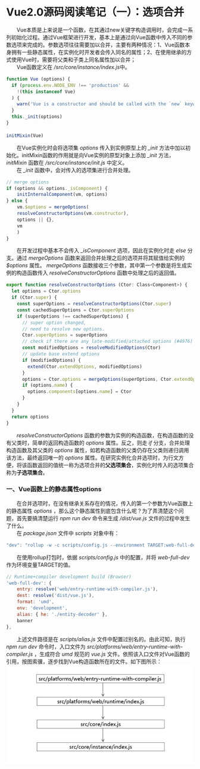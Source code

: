 # Vue2.0源码阅读笔记（一）：选项合并
&emsp;&emsp;Vue本质是上来说是一个函数，在其通过new关键字构造调用时，会完成一系列初始化过程。通过Vue框架进行开发，基本上是通过向Vue函数中传入不同的参数选项来完成的。参数选项往往需要加以合并，主要有两种情况：1、Vue函数本身拥有一些静态属性，在实例化时开发者会传入同名的属性；2、在使用继承的方式使用Vue时，需要将父类和子类上同名属性加以合并；<br/>
&emsp;&emsp;Vue函数定义在 */src/core/instance/index.js*中。<br/>
```js
function Vue (options) {
  if (process.env.NODE_ENV !== 'production' &&
    !(this instanceof Vue)
  ) {
    warn('Vue is a constructor and should be called with the `new` keyword')
  }
  this._init(options)
}

initMixin(Vue)
```
&emsp;&emsp;在Vue实例化时会将选项集 *options* 传入到实例原型上的 *_init* 方法中加以初始化。initMixin函数的作用就是向Vue实例的原型对象上添加 *_init* 方法， *initMixin* 函数在 */src/core/instance/init.js* 中定义。<br/>
&emsp;&emsp;在 *_init* 函数中，会对传入的选项集进行合并处理。<br/>
```js
// merge options
if (options && options._isComponent) {
    initInternalComponent(vm, options)
} else {
    vm.$options = mergeOptions(
    resolveConstructorOptions(vm.constructor),
    options || {},
    vm
    )
}
```
&emsp;&emsp;在开发过程中基本不会传入 *_isComponent* 选项，因此在实例化时走 *else* 分支。通过 *mergeOptions* 函数来返回合并处理之后的选项并将其赋值给实例的 *$options* 属性。 *mergeOptions* 函数接收三个参数，其中第一个参数是将生成实例的构造函数传入 *resolveConstructorOptions* 函数中处理之后的返回值。<br/>
```js
export function resolveConstructorOptions (Ctor: Class<Component>) {
  let options = Ctor.options
  if (Ctor.super) {
    const superOptions = resolveConstructorOptions(Ctor.super)
    const cachedSuperOptions = Ctor.superOptions
    if (superOptions !== cachedSuperOptions) {
      // super option changed,
      // need to resolve new options.
      Ctor.superOptions = superOptions
      // check if there are any late-modified/attached options (#4976)
      const modifiedOptions = resolveModifiedOptions(Ctor)
      // update base extend options
      if (modifiedOptions) {
        extend(Ctor.extendOptions, modifiedOptions)
      }
      options = Ctor.options = mergeOptions(superOptions, Ctor.extendOptions)
      if (options.name) {
        options.components[options.name] = Ctor
      }
    }
  }
  return options
}
```
&emsp;&emsp;*resolveConstructorOptions* 函数的参数为实例的构造函数，在构造函数的没有父类时，简单的返回构造函数的 *options* 属性。反之，则走 *if* 分支，合并处理构造函数及其父类的 *options* 属性，如若构造函数的父类仍存在父类则递归调用该方法，最终返回唯一的 *options* 属性。在研究实例化合并选项时，为行文方便，将该函数返回的值统一称为选项合并的**父选项集合**，实例化时传入的选项集合称为**子选项集合**。<br/>
### 一、Vue函数上的静态属性options
&emsp;&emsp;在合并选项时，在没有继承关系存在的情况，传入的第一个参数为Vue函数上的静态属性 *options* ，那么这个静态属性到底包含什么呢？为了弄清楚这个问题，首先要搞清楚运行 *npm run dev* 命令来生成 */dist/vue.js* 文件的过程中发生了什么。<br/>
&emsp;&emsp;在 *package.json* 文件中 *scripts* 对象中有：
```js
"dev": "rollup -w -c scripts/config.js --environment TARGET:web-full-dev",
```
&emsp;&emsp;在使用rollup打包时，依据 *scripts/config.js* 中的配置，并将 *web-full-dev* 作为环境变量TARGET的值。<br/>
```js
// Runtime+compiler development build (Browser)
'web-full-dev': {
    entry: resolve('web/entry-runtime-with-compiler.js'),
    dest: resolve('dist/vue.js'),
    format: 'umd',
    env: 'development',
    alias: { he: './entity-decoder' },
    banner
},
```
&emsp;&emsp;上述文件路径是在 *scripts/alias.js* 文件中配置过别名的。由此可知，执行 *npm run dev* 命令时，入口文件为 *src/platforms/web/entry-runtime-with-compiler.js* ，生成符合 *umd* 规范的 *vue.js* 文件。依照该入口文件对Vue函数的引用，按图索骥，逐步找到Vue构造函数所在的文件。如下图所示：<br/>
![Vue构造函数引用图](../image/vue/options-1.jpg)